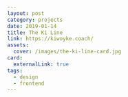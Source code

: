 ```yaml
---
layout: post
category: projects
date: 2019-01-14
title: The Ki Line
link: https://kiwoyke.coach/
assets:
  cover: /images/the-ki-line-card.jpg
card:
  externalLink: true
tags:
  - design
  - frontend
---
```


<Media src="/images/thekiline-home-1440.jpg" />

<PostButton link="https://kiwoyke.coach/" label="Visit The Ki Line" />

<script>
import Media from "../../src/components/Media";
import PostButton from "../../src/components/PostButton";
export default {
  components: {
    Media,
    PostButton
  }
}
</script>

